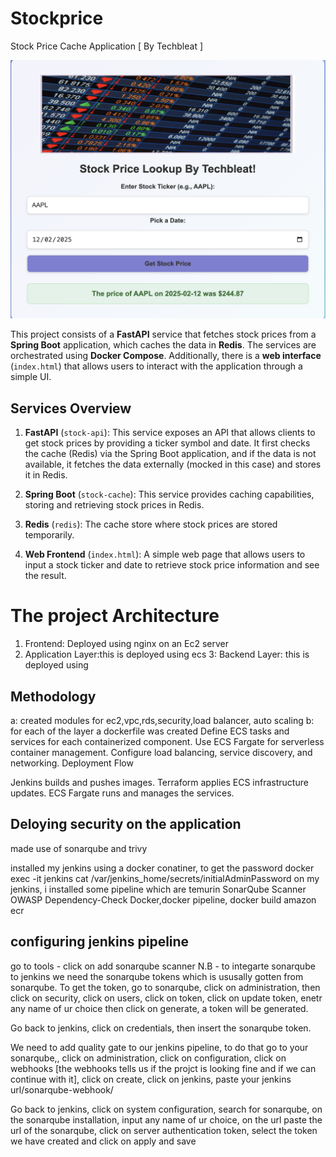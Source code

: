 # Stockprice

Stock Price Cache Application  [ By Techbleat ]

![alt text](./page.png)


This project consists of a **FastAPI** service that fetches stock prices from a **Spring Boot** application, which caches the data in **Redis**. The services are orchestrated using **Docker Compose**. Additionally, there is a **web interface** (`index.html`) that allows users to interact with the application through a simple UI.

## Services Overview

1. **FastAPI** (`stock-api`): This service exposes an API that allows clients to get stock prices by providing a ticker symbol and date. It first checks the cache (Redis) via the Spring Boot application, and if the data is not available, it fetches the data externally (mocked in this case) and stores it in Redis.
   
2. **Spring Boot** (`stock-cache`): This service provides caching capabilities, storing and retrieving stock prices in Redis.

3. **Redis** (`redis`): The cache store where stock prices are stored temporarily.

4. **Web Frontend** (`index.html`): A simple web page that allows users to input a stock ticker and date to retrieve stock price information and  see the result.

# The project Architecture
1. Frontend: Deployed using nginx on an Ec2 server
2. Application Layer:this is deployed using ecs
3: Backend Layer: this is deployed using

## Methodology
a: created modules for ec2,vpc,rds,security,load balancer, auto scaling
b: for each of the layer a dockerfile was created
Define ECS tasks and services for each containerized component.
Use ECS Fargate for serverless container management.
Configure load balancing, service discovery, and networking.
Deployment Flow

Jenkins builds and pushes images.
Terraform applies ECS infrastructure updates.
ECS Fargate runs and manages the services.


## Deloying security on the application
made use of sonarqube and trivy

installed my jenkins using a docker conatiner, to get the password
docker exec -it jenkins cat /var/jenkins_home/secrets/initialAdminPassword
on my jenkins, i installed some pipeline which are
temurin
SonarQube Scanner
OWASP Dependency-Check
Docker,docker pipeline, docker build
amazon ecr

##  configuring jenkins pipeline
go to tools - click on add sonarqube scanner
N.B - to integarte sonarqube to jenkins we need the sonarqube tokens which is ususally gotten from sonarqube.
To get the token, go to sonarqube, click on administration, then click on security, click on users, click on token, click on update token, enetr any name of ur choice then click on generate, a token will be generated.

Go back to jenkins, click on credentials, then insert the sonarqube token.

We need to add quality gate to our jenkins pipeline, to do that go to your sonarqube,, click on administration, click on configuration, click on webhooks [the webhooks tells us if the projct is looking fine and if we can continue with it], click on create, click on jenkins, paste your jenkins url/sonarqube-webhook/

Go back to jenkins, click on system configuration, search for sonarqube, on the sonarqube installation, input any name of ur choice, on the url paste the url of the sonarqube, click on server authentication token, select the token we have created and click on apply and save
